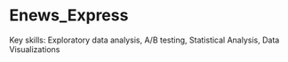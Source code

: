 # Enews_Express
Key skills: Exploratory data analysis, A/B testing, Statistical Analysis, Data Visualizations

